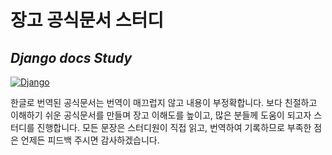 # 장고 공식문서 스터디
## _Django docs Study_

[![Django](https://i.ibb.co/HgsZbdB/django.png)](https://docs.djangoproject.com/en/4.2/)

한글로 번역된 공식문서는 번역이 매끄럽지 않고 내용이 부정확합니다. 보다 친절하고 이해하기 쉬운 공식문서를 만들며 장고 이해도를 높이고, 많은 분들께 도움이 되고자 스터디를 진행합니다.
모든 문장은 스터디원이 직접 읽고, 번역하여 기록하므로 부족한 점은 언제든 피드백 주시면 감사하겠습니다.